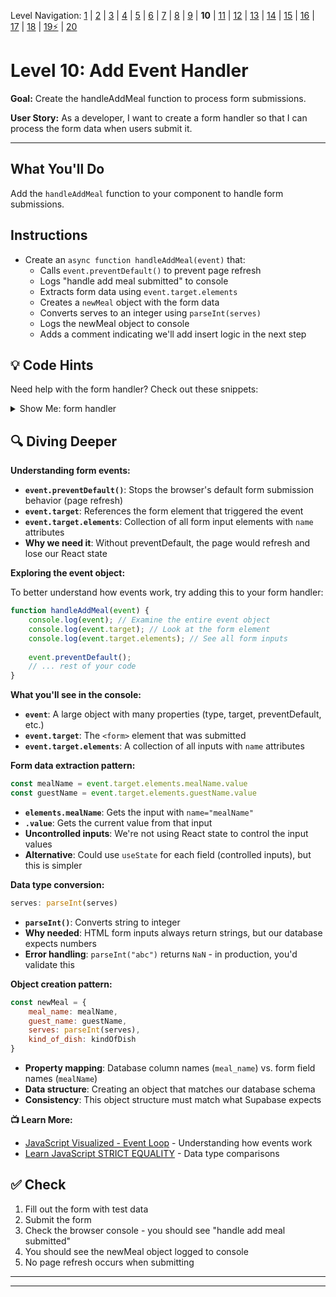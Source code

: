 Level Navigation: [1](./db-mini-project-lv-1.md) | [2](./db-mini-project-lv-2.md) | [3](./db-mini-project-lv-3.md) | [4](./db-mini-project-lv-4.md) | [5](./db-mini-project-lv-5.md) | [6](./db-mini-project-lv-6.md) | [7](./db-mini-project-lv-7.md) | [8](./db-mini-project-lv-8.md) | [9](./db-mini-project-lv-9.md) | **10** | [11](./db-mini-project-lv-11.md) | [12](./db-mini-project-lv-12.md) | [13](./db-mini-project-lv-13.md) | [14](./db-mini-project-lv-14.md) | [15](./db-mini-project-lv-15.md) | [16](./db-mini-project-lv-16.md) | [17](./db-mini-project-lv-17.md) | [18](./db-mini-project-lv-18.md) | [19⚡](./db-mini-project-lv-19.md) | [20](./db-mini-project-lv-20.md)

# Level 10: Add Event Handler

**Goal:** Create the handleAddMeal function to process form submissions.

**User Story:** As a developer, I want to create a form handler so that I can process the form data when users submit it.

---

## What You'll Do

Add the `handleAddMeal` function to your component to handle form submissions.

## Instructions

- Create an `async function handleAddMeal(event)` that:
  - Calls `event.preventDefault()` to prevent page refresh
  - Logs "handle add meal submitted" to console
  - Extracts form data using `event.target.elements`
  - Creates a `newMeal` object with the form data
  - Converts serves to an integer using `parseInt(serves)`
  - Logs the newMeal object to console
  - Adds a comment indicating we'll add insert logic in the next step

## 💡 Code Hints

Need help with the form handler? Check out these snippets:

<details>
<summary>Show Me: form handler</summary>

<pre><code class="language-javascript">async function handleAddMeal(event){
    event.preventDefault()
    console.log("handle add meal submitted")
    const mealName = event.target.elements.mealName.value
    const guestName = event.target.elements.guestName.value
    const serves = event.target.elements.serves.value
    const kindOfDish = event.target.elements.kindOfDish.value
    
    const newMeal = {
        meal_name: mealName,
        guest_name: guestName,
        serves: parseInt(serves),
        kind_of_dish: kindOfDish
    }
    
    console.log(newMeal)
    // We'll add the insert logic in the next step
}
</code></pre>

</details>

## 🔍 Diving Deeper

**Understanding form events:**

- **`event.preventDefault()`**: Stops the browser's default form submission behavior (page refresh)
- **`event.target`**: References the form element that triggered the event
- **`event.target.elements`**: Collection of all form input elements with `name` attributes
- **Why we need it**: Without preventDefault, the page would refresh and lose our React state

**Exploring the event object:**

To better understand how events work, try adding this to your form handler:

```javascript
function handleAddMeal(event) {
    console.log(event); // Examine the entire event object
    console.log(event.target); // Look at the form element
    console.log(event.target.elements); // See all form inputs
    
    event.preventDefault();
    // ... rest of your code
}
```

**What you'll see in the console:**
- **`event`**: A large object with many properties (type, target, preventDefault, etc.)
- **`event.target`**: The `<form>` element that was submitted
- **`event.target.elements`**: A collection of all inputs with `name` attributes

**Form data extraction pattern:**

```javascript
const mealName = event.target.elements.mealName.value
const guestName = event.target.elements.guestName.value
```

- **`elements.mealName`**: Gets the input with `name="mealName"`
- **`.value`**: Gets the current value from that input
- **Uncontrolled inputs**: We're not using React state to control the input values
- **Alternative**: Could use `useState` for each field (controlled inputs), but this is simpler

**Data type conversion:**

```javascript
serves: parseInt(serves)
```

- **`parseInt()`**: Converts string to integer
- **Why needed**: HTML form inputs always return strings, but our database expects numbers
- **Error handling**: `parseInt("abc")` returns `NaN` - in production, you'd validate this

**Object creation pattern:**

```javascript
const newMeal = {
    meal_name: mealName,
    guest_name: guestName,
    serves: parseInt(serves),
    kind_of_dish: kindOfDish
}
```

- **Property mapping**: Database column names (`meal_name`) vs. form field names (`mealName`)
- **Data structure**: Creating an object that matches our database schema
- **Consistency**: This object structure must match what Supabase expects

**📺 Learn More:**
- [JavaScript Visualized - Event Loop](https://www.youtube.com/watch?v=eiC58R16hb8) - Understanding how events work
- [Learn JavaScript STRICT EQUALITY](https://www.youtube.com/watch?v=O7aUm0AuUy4) - Data type comparisons

## ✅ Check

1. Fill out the form with test data
2. Submit the form
3. Check the browser console - you should see "handle add meal submitted"
4. You should see the newMeal object logged to console
5. No page refresh occurs when submitting

---

---